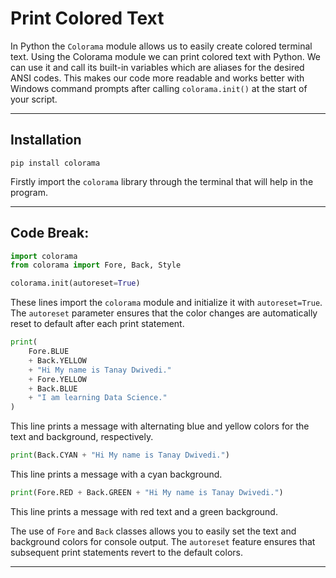 # Print Colored Text

In Python the `Colorama` module allows us to easily create colored terminal text.
Using the Colorama module we can print colored text with Python. We can use it and call its built-in variables which are aliases for the desired ANSI codes. This makes our code more readable and works better with Windows command prompts after calling `colorama.init()` at the start of your script.

-----

## Installation

```
pip install colorama
```
Firstly import the `colorama` library through the terminal that will help in the program.

-----

## Code Break:

```python
import colorama
from colorama import Fore, Back, Style

colorama.init(autoreset=True)
```

These lines import the `colorama` module and initialize it with `autoreset=True`. The `autoreset` parameter ensures that the color changes are automatically reset to default after each print statement.

```python
print(
    Fore.BLUE
    + Back.YELLOW
    + "Hi My name is Tanay Dwivedi."
    + Fore.YELLOW
    + Back.BLUE
    + "I am learning Data Science."
)
```

This line prints a message with alternating blue and yellow colors for the text and background, respectively.

```python
print(Back.CYAN + "Hi My name is Tanay Dwivedi.")
```

This line prints a message with a cyan background.

```python
print(Fore.RED + Back.GREEN + "Hi My name is Tanay Dwivedi.")
```

This line prints a message with red text and a green background.

The use of `Fore` and `Back` classes allows you to easily set the text and background colors for console output. The `autoreset` feature ensures that subsequent print statements revert to the default colors.

-----
